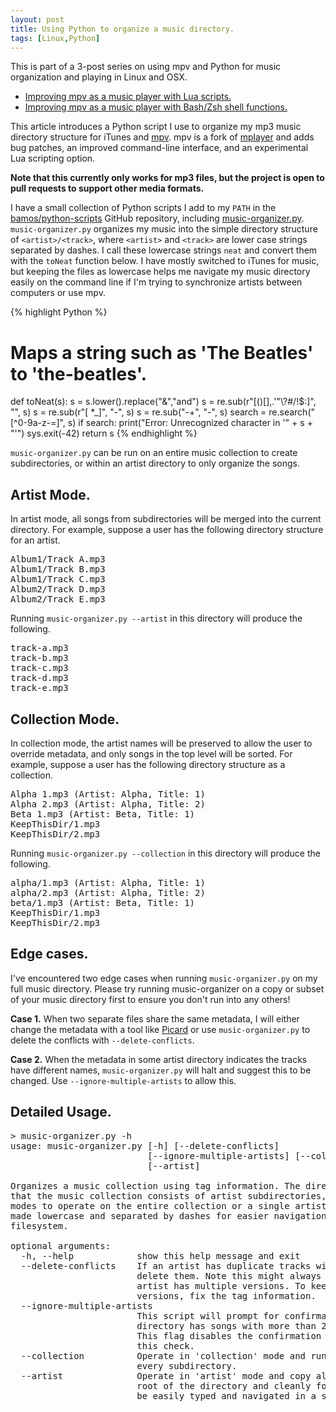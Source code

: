 ```yaml
---
layout: post
title: Using Python to organize a music directory.
tags: [Linux,Python]
---
```


This is part of a 3-post series on using mpv and Python
for music organization and playing in Linux and OSX.

+ [Improving mpv as a music player with Lua scripts.][mpv-lua-scripting]
+ [Improving mpv as a music player with Bash/Zsh shell functions.][mpv-shell-rc]

This article introduces a Python script I use to organize my
mp3 music directory structure for iTunes and [mpv][mpv].
mpv is a fork of [mplayer][mplayer] and adds
bug patches, an improved command-line interface, and
an experimental Lua scripting option.

__Note that this currently only works for mp3 files,
but the project is open to pull requests to support
other media formats.__

I have a small collection of Python scripts I add to my `PATH`
in the [bamos/python-scripts][python-scripts] GitHub repository,
including [music-organizer.py][music-organizer.py].
`music-organizer.py` organizes my music into the simple directory
structure of `<artist>/<track>`, where `<artist>` and `<track>` are
lower case strings separated by dashes.
I call these lowercase strings `neat` and convert them with the `toNeat`
function below.
I have mostly switched to iTunes for music, but keeping the files
as lowercase helps me navigate my music directory easily on the command
line if I'm trying to synchronize artists between computers or
use mpv.

{% highlight Python %}
# Maps a string such as 'The Beatles' to 'the-beatles'.
def toNeat(s):
  s = s.lower().replace("&","and")
  s = re.sub(r"[()\[\],.'\"\\\?\#/\!\$\:]", "", s)
  s = re.sub(r"[ \*\_]", "-", s)
  s = re.sub("-+", "-", s)
  search = re.search("[^0-9a-z\-\=]", s)
  if search:
    print("Error: Unrecognized character in '" + s + "'")
    sys.exit(-42)
  return s
{% endhighlight %}

`music-organizer.py` can be run on an entire music collection to
create subdirectories, or within an artist directory to only
organize the songs.

## Artist Mode.
In artist mode, all songs from subdirectories will be merged into
the current directory.
For example, suppose a user has the following directory structure
for an artist.

<pre>
Album1/Track A.mp3
Album1/Track B.mp3
Album1/Track C.mp3
Album2/Track D.mp3
Album2/Track E.mp3
</pre>

Running `music-organizer.py --artist` in this directory will
produce the following.

<pre>
track-a.mp3
track-b.mp3
track-c.mp3
track-d.mp3
track-e.mp3
</pre>

## Collection Mode.
In collection mode, the artist names will be preserved to allow
the user to override metadata, and only songs in the top level will
be sorted.
For example, suppose a user has the following directory structure
as a collection.

<pre>
Alpha 1.mp3 (Artist: Alpha, Title: 1)
Alpha 2.mp3 (Artist: Alpha, Title: 2)
Beta 1.mp3 (Artist: Beta, Title: 1)
KeepThisDir/1.mp3
KeepThisDir/2.mp3
</pre>

Running `music-organizer.py --collection` in this directory will
produce the following.

<pre>
alpha/1.mp3 (Artist: Alpha, Title: 1)
alpha/2.mp3 (Artist: Alpha, Title: 2)
beta/1.mp3 (Artist: Beta, Title: 1)
KeepThisDir/1.mp3
KeepThisDir/2.mp3
</pre>

## Edge cases.
I've encountered two edge cases when running `music-organizer.py` on
my full music directory. Please try running music-organizer on
a copy or subset of your music directory first to ensure you don't
run into any others!

**Case 1.** When two separate files share the same metadata, I will either
change the metadata with a tool like [Picard][picard] or
use `music-organizer.py` to delete the conflicts with `--delete-conflicts`.

**Case 2.** When the metadata in some artist directory indicates the
tracks have different names, `music-organizer.py` will halt
and suggest this to be changed.
Use `--ignore-multiple-artists` to allow this.

## Detailed Usage.
<pre>
> music-organizer.py -h
usage: music-organizer.py [-h] [--delete-conflicts]
                          [--ignore-multiple-artists] [--collection]
                          [--artist]

Organizes a music collection using tag information. The directory format is
that the music collection consists of artist subdirectories, and there are 2
modes to operate on the entire collection or a single artist. All names are
made lowercase and separated by dashes for easier navigation in a Linux
filesystem.

optional arguments:
  -h, --help            show this help message and exit
  --delete-conflicts    If an artist has duplicate tracks with the same name,
                        delete them. Note this might always be best in case an
                        artist has multiple versions. To keep multiple
                        versions, fix the tag information.
  --ignore-multiple-artists
                        This script will prompt for confirmation if an artist
                        directory has songs with more than 2 different tags.
                        This flag disables the confirmation and won't perform
                        this check.
  --collection          Operate in 'collection' mode and run 'artist' mode on
                        every subdirectory.
  --artist              Operate in 'artist' mode and copy all songs to the
                        root of the directory and cleanly format the names to
                        be easily typed and navigated in a shell.
</pre>

[mpv]: http://mpv.io
[mplayer]: http://www.mplayerhq.hu

[mpv-lua-scripting]: http://bamos.io/2014/07/05/mpv-lua-scripting
[mpv-shell-rc]: http://bamos.io/2014/07/05/mpv-shell-rc/

[python-scripts]: https://github.com/bamos/python-scripts
[music-organizer.py]: https://github.com/bamos/python-scripts/blob/master/python2.7/music-organizer.py
[picard]: https://musicbrainz.org/doc/MusicBrainz_Picard
